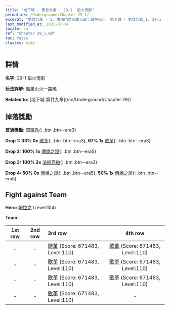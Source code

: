 ```yaml
---
title: "地下城 - 第廿九章 - 29-1  焰火倩影"
permalink: /Underground/Chapter 29_1/
excerpt: "第廿九章 - 1. 魔法门之英雄无敌：战争纪元  地下城 - 第廿九章_1. 29-1  焰火倩影"
last_modified_at: 2021-07-14
locale: cn
ref: "Chapter 29_1.md"
toc: false
classes: wide
---
```


## 詳情

 **名字:** 29-1  焰火倩影

 **玩法詳解:**       風風火火一路燒

 **Related to:** [地下城 第廿九章](/cn/Underground/Chapter 29/)

## 掉落獎勵

 **首通獎勵:** [銀鑰匙](/cn/Items/con_693/){: .btn .btn--era3}

 **Drop 1:** **33% 0x** [歌革](/cn/Items/unt_227/){: .btn .btn--era3}, **67% 1x** [歌革](/cn/Items/unt_227/){: .btn .btn--era3}

 **Drop 2:** **100% 1x** [傳說之證](/cn/Items/mat_102/){: .btn .btn--era5}

 **Drop 3:** **100% 2x** [法術卷軸](/cn/Items/con_694/){: .btn .btn--era3}

 **Drop 4:** **50% 0x** [傳說之證](/cn/Items/mat_102/){: .btn .btn--era5}, **50% 1x** [傳說之證](/cn/Items/mat_102/){: .btn .btn--era5}


## Fight against Team
 **Hero:** [姆拉克](/cn/heroes/Mullich/) (Level:104)

 **Team:**


  | 1st row | 2nd row | 3rd row | 4th row |
  |:----:|:----:|:----|:----:|
  | - | - | [歌革](/cn/units/Gog/) (Score: 671483, Level:110)  | [歌革](/cn/units/Gog/) (Score: 671483, Level:110)  |
  | - | - | [歌革](/cn/units/Gog/) (Score: 671483, Level:110)  | [歌革](/cn/units/Gog/) (Score: 671483, Level:110)  |
  | - | - | [歌革](/cn/units/Gog/) (Score: 671483, Level:110)  | [歌革](/cn/units/Gog/) (Score: 671483, Level:110)  |
  | - | - | [歌革](/cn/units/Gog/) (Score: 671483, Level:110)  | - |


